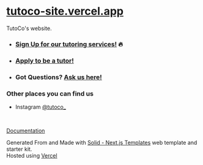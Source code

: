 # [tutoco-site.vercel.app](https://tutoco-site.vercel.app/)

TutoCo's website.


* ### [Sign Up for our tutoring services!](https://tutoco-site.vercel.app/sign-up) 🔥
* ### [Apply to be a tutor!](https://tutoco-site.vercel.app/tutor-apply)
* ### Got Questions? [Ask us here!](https://tutoco-site.vercel.app/support)

### Other places you can find us
* Instagram [@tutoco_](https://www.instagram.com/tutoco_/) <br />
<br />


[Documentation](https://nextjstemplates.com/docs)

Generated From and Made with [Solid - Next.js Templates](https://github.com/NextJSTemplates/solid-nextjs) web template and starter kit. <br />
Hosted using [Vercel](https://vercel.com/)
